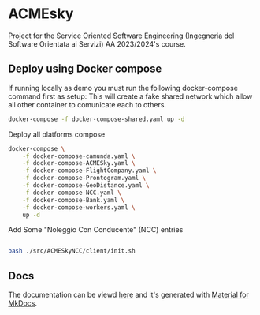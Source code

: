 # ACMEsky

Project for the Service Oriented Software Engineering (Ingegneria del Software Orientata ai Servizi) AA 2023/2024's course.

## Deploy using Docker compose

If running locally as demo you must run the following docker-compose command first as setup:
This will create a fake shared network which allow all other container to comunicate each to others.

```bash
docker-compose -f docker-compose-shared.yaml up -d
```

Deploy all platforms compose

```bash
docker-compose \
    -f docker-compose-camunda.yaml \
    -f docker-compose-ACMESky.yaml \
    -f docker-compose-FlightCompany.yaml \
    -f docker-compose-Prontogram.yaml \
    -f docker-compose-GeoDistance.yaml \
    -f docker-compose-NCC.yaml \
    -f docker-compose-Bank.yaml \
    -f docker-compose-workers.yaml \
    up -d
```

Add Some "Noleggio Con Conducente" (NCC) entries

```bash

bash ./src/ACMESkyNCC/client/init.sh
```

## Docs

The documentation can be viewd [here](https://gabrielegenovese.github.io/acmesky/) and it's generated with [Material for MkDocs](https://squidfunk.github.io/mkdocs-material/).
